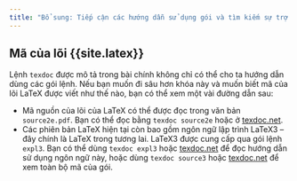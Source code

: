 ```yaml
---
title: "Bổ sung: Tiếp cận các hướng dẫn sử dụng gói và tìm kiếm sự trợ giúp"
---
```


## Mã của lõi {{site.latex}}

Lệnh `texdoc` được mô tả trong bài chính không chỉ có thể cho ta hướng dẫn dùng
các gói lệnh. Nếu bạn muốn đi sâu hơn khóa này và muốn biết mã của lõi LaTeX
được viết như thế nào, bạn có thể xem một vài đường dẫn sau:

* Mã nguồn của lõi của LaTeX có thể được đọc trong văn bản `source2e.pdf`. Bạn
có thể đọc bằng `texdoc source2e` hoặc ở
[texdoc.net](https://texdoc.net/pkg/source2e).
* Các phiên bản LaTeX hiện tại còn bao gồm ngôn ngữ lập trình LaTeX3 &ndash; đây
chính là LaTeX trong tương lai. LaTeX3 được cung cấp qua gói lệnh `expl3`. Bạn
có thể dùng `texdoc expl3` hoặc [texdoc.net](http://texdoc.net/pkg/interface3)
để đọc hướng dẫn sử dụng ngôn ngữ này, hoặc dùng `texdoc source3` hoặc
[texdoc.net](http://texdoc.net/pkg/source3) để xem toàn bộ mã của gói.
